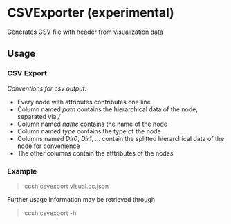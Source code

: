 # CSVExporter (experimental)

Generates CSV file with header from visualization data

## Usage

### CSV Export

_Conventions for csv output:_

-   Every node with attributes contributes one line
-   Column named _path_ contains the hierarchical data of the node, separated via _/_
-   Column named _name_ contains the name of the node
-   Column named _type_ contains the type of the node
-   Columns named _Dir0_, _Dir1_, ... contain the splitted hierarchical data of the node for convenience
-   The other columns contain the atttributes of the nodes

### Example

> ccsh csvexport visual.cc.json

Further usage information may be retrieved through

> ccsh csvexport -h
